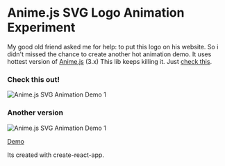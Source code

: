 # Anime.js SVG Logo Animation Experiment

My good old friend asked me for help: to put this logo on his website.
So i didn't missed the chance to create another hot animation demo.
It uses hottest version of [Anime.js](https://animejs.com/) (3.x)
This lib keeps killing it. Just [check this](https://animejs.com/documentation/).

### Check this out!

![Anime.js SVG Animation Demo 1](misc/1.gif)

### Another version

![Anime.js SVG Animation Demo 1](misc/2.gif)

[Demo](http://stepiveter.ru/)

Its created with create-react-app.
